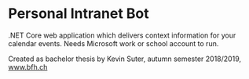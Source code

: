 # Personal Intranet Bot
.NET Core web application which delivers context information for your calendar events. Needs Microsoft work or school account to run.

Created as bachelor thesis by Kevin Suter, autumn semester 2018/2019, www.bfh.ch
